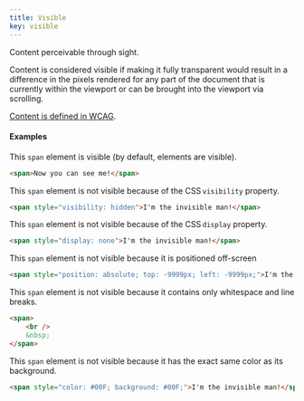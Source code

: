 ```yaml
---
title: Visible
key: visible
---
```


Content perceivable through sight.

Content is considered visible if making it fully transparent would result in a difference in the pixels rendered for any part of the document that is currently within the viewport or can be brought into the viewport via scrolling.

[Content is defined in WCAG](https://www.w3.org/TR/WCAG21/#dfn-content).

#### Examples

This `span` element is visible (by default, elements are visible).

```html
<span>Now you can see me!</span>
```

This `span` element is not visible because of the CSS `visibility` property.

```html
<span style="visibility: hidden">I'm the invisible man!</span>
```

This `span` element is not visible because of the CSS `display` property.

```html
<span style="display: none">I'm the invisible man!</span>
```

This `span` element is not visible because it is positioned off-screen

```html
<span style="position: absolute; top: -9999px; left: -9999px;">I'm the invisible man!</span>
```

This `span` element is not visible because it contains only whitespace and line breaks.

```html
<span>
	<br />
	&nbsp;
</span>
```

This `span` element is not visible because it has the exact same color as its background.

```html
<span style="color: #00F; background: #00F;">I'm the invisible man!</span>
```
